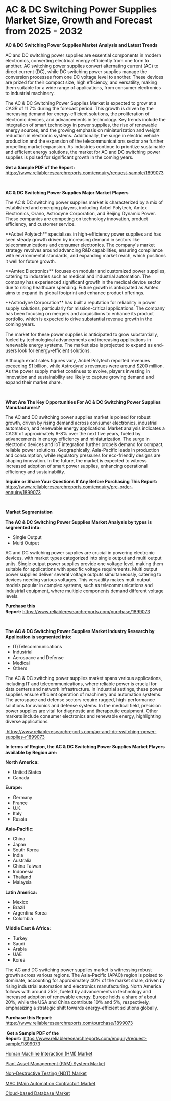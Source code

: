 <p><h1>AC & DC Switching Power Supplies Market Size, Growth and Forecast from 2025 - 2032</h1></p><p><strong>AC & DC Switching Power Supplies Market Analysis and Latest Trends</strong></p>
<p><p>AC and DC switching power supplies are essential components in modern electronics, converting electrical energy efficiently from one form to another. AC switching power supplies convert alternating current (AC) to direct current (DC), while DC switching power supplies manage the conversion processes from one DC voltage level to another. These devices are prized for their compact size, high efficiency, and versatility, making them suitable for a wide range of applications, from consumer electronics to industrial machinery.</p><p>The AC & DC Switching Power Supplies Market is expected to grow at a CAGR of 11.7% during the forecast period. This growth is driven by the increasing demand for energy-efficient solutions, the proliferation of electronic devices, and advancements in technology. Key trends include the integration of smart technology in power supplies, the rise of renewable energy sources, and the growing emphasis on miniaturization and weight reduction in electronic systems. Additionally, the surge in electric vehicle production and the expansion of the telecommunications sector are further propelling market expansion. As industries continue to prioritize sustainable and efficient energy solutions, the market for AC and DC switching power supplies is poised for significant growth in the coming years.</p></p>
<p><strong>Get a Sample PDF of the Report:&nbsp;</strong> <a href="https://www.reliableresearchreports.com/enquiry/request-sample/1899073?utm_campaign=11&utm_medium=2&utm_source=Github&utm_content=ia&utm_term=11032025&utm_id=ac-dc-switching-power-supplies">https://www.reliableresearchreports.com/enquiry/request-sample/1899073</a></p>
<p>&nbsp;</p>
<p><strong>AC & DC Switching Power Supplies Major Market Players</strong></p>
<p><p>The AC & DC switching power supplies market is characterized by a mix of established and emerging players, including Acbel Polytech, Amtex Electronics, Orano, Astrodyne Corporation, and Beijing Dynamic Power. These companies are competing on technology innovation, product efficiency, and customer service.</p><p>**Acbel Polytech** specializes in high-efficiency power supplies and has seen steady growth driven by increasing demand in sectors like telecommunications and consumer electronics. The company's market strategy revolves around advancing R&D capabilities, ensuring compliance with environmental standards, and expanding market reach, which positions it well for future growth.</p><p>**Amtex Electronics** focuses on modular and customized power supplies, catering to industries such as medical and industrial automation. The company has experienced significant growth in the medical device sector due to rising healthcare spending. Future growth is anticipated as Amtex aims to expand its global footprint and enhance product offerings.</p><p>**Astrodyne Corporation** has built a reputation for reliability in power supply solutions, particularly for mission-critical applications. The company has been focusing on mergers and acquisitions to enhance its product portfolio, which is expected to drive substantial revenue growth in the coming years.</p><p>The market for these power supplies is anticipated to grow substantially, fueled by technological advancements and increasing applications in renewable energy systems. The market size is projected to expand as end-users look for energy-efficient solutions.</p><p>Although exact sales figures vary, Acbel Polytech reported revenues exceeding $1 billion, while Astrodyne's revenues were around $200 million. As the power supply market continues to evolve, players investing in innovation and sustainability are likely to capture growing demand and expand their market share.</p></p>
<p>&nbsp;</p>
<p><strong>What Are The Key Opportunities For AC & DC Switching Power Supplies Manufacturers?</strong></p>
<p><p>The AC and DC switching power supplies market is poised for robust growth, driven by rising demand across consumer electronics, industrial automation, and renewable energy applications. Market analysis indicates a CAGR of approximately 6-8% over the next five years, fueled by advancements in energy efficiency and miniaturization. The surge in electronic devices and IoT integration further propels demand for compact, reliable power solutions. Geographically, Asia-Pacific leads in production and consumption, while regulatory pressures for eco-friendly designs are shaping innovation. In the future, the market is expected to witness increased adoption of smart power supplies, enhancing operational efficiency and sustainability.</p></p>
<p><strong>Inquire or Share Your Questions If Any Before Purchasing This Report:</strong> <a href="https://www.reliableresearchreports.com/enquiry/pre-order-enquiry/1899073?utm_campaign=11&utm_medium=2&utm_source=Github&utm_content=ia&utm_term=11032025&utm_id=ac-dc-switching-power-supplies">https://www.reliableresearchreports.com/enquiry/pre-order-enquiry/1899073</a></p>
<p>&nbsp;</p>
<p><strong>Market Segmentation</strong></p>
<p><strong>The AC & DC Switching Power Supplies Market Analysis by types is segmented into:</strong></p>
<p><ul><li>Single Output</li><li>Multi Output</li></ul></p>
<p><p>AC and DC switching power supplies are crucial in powering electronic devices, with market types categorized into single output and multi output units. Single output power supplies provide one voltage level, making them suitable for applications with specific voltage requirements. Multi output power supplies deliver several voltage outputs simultaneously, catering to devices needing various voltages. This versatility makes multi output models popular in complex systems, such as telecommunications and industrial equipment, where multiple components demand different voltage levels.</p></p>
<p><strong>Purchase this Report:&nbsp;</strong><a href="https://www.reliableresearchreports.com/purchase/1899073?utm_campaign=11&utm_medium=2&utm_source=Github&utm_content=ia&utm_term=11032025&utm_id=ac-dc-switching-power-supplies">https://www.reliableresearchreports.com/purchase/1899073</a></p>
<p>&nbsp;</p>
<p><strong>The AC & DC Switching Power Supplies Market Industry Research by Application is segmented into:</strong></p>
<p><ul><li>IT/Telecommunications</li><li>Industrial</li><li>Aerospace and Defense</li><li>Medical</li><li>Others</li></ul></p>
<p><p>The AC & DC switching power supplies market spans various applications, including IT and telecommunications, where reliable power is crucial for data centers and network infrastructure. In industrial settings, these power supplies ensure efficient operation of machinery and automation systems. The aerospace and defense sectors require rugged, high-performance solutions for avionics and defense systems. In the medical field, precision power supplies are vital for diagnostic and therapeutic equipment. Other markets include consumer electronics and renewable energy, highlighting diverse applications.</p></p>
<p><a href="https://www.reliableresearchreports.com/ac-and-dc-switching-power-supplies-r1899073?utm_campaign=11&utm_medium=2&utm_source=Github&utm_content=ia&utm_term=11032025&utm_id=ac-dc-switching-power-supplies">&nbsp;https://www.reliableresearchreports.com/ac-and-dc-switching-power-supplies-r1899073</a></p>
<p><strong>In terms of Region, the AC & DC Switching Power Supplies Market Players available by Region are:</strong></p>
<p>
    <p> <strong> North America: </strong>
        <ul>
            <li>United States</li>
            <li>Canada</li>
        </ul>
        </p> 
    <p> <strong> Europe: </strong>
        <ul>
            <li>Germany</li>
            <li>France</li>
            <li>U.K.</li>
            <li>Italy</li>
            <li>Russia</li>
        </ul>
        </p> 
    <p> <strong> Asia-Pacific: </strong>
        <ul>
            <li>China</li>
            <li>Japan</li>
            <li>South Korea</li>
            <li>India</li>
            <li>Australia</li>
            <li>China Taiwan</li>
            <li>Indonesia</li>
            <li>Thailand</li>
            <li>Malaysia</li>
        </ul>
        </p> 
    <p> <strong> Latin America: </strong>
        <ul>
            <li>Mexico</li>
            <li>Brazil</li>
            <li>Argentina Korea</li>
            <li>Colombia</li>
        </ul>
        </p> 
    <p> <strong> Middle East & Africa: </strong>
        <ul>
            <li>Turkey</li>
            <li>Saudi</li>
            <li>Arabia</li>
            <li>UAE</li>
            <li>Korea</li>
        </ul>
    </p>
    </p>
<p><p>The AC and DC switching power supplies market is witnessing robust growth across various regions. The Asia-Pacific (APAC) region is poised to dominate, accounting for approximately 40% of the market share, driven by rising industrial automation and electronics manufacturing. North America follows with around 25%, fueled by advancements in technology and increased adoption of renewable energy. Europe holds a share of about 20%, while the USA and China contribute 10% and 5%, respectively, emphasizing a strategic shift towards energy-efficient solutions globally.</p></p>
<p><strong>Purchase this Report: </strong><a href="https://www.reliableresearchreports.com/purchase/1899073?utm_campaign=11&utm_medium=2&utm_source=Github&utm_content=ia&utm_term=11032025&utm_id=ac-dc-switching-power-supplies">https://www.reliableresearchreports.com/purchase/1899073</a></p>
<p>&nbsp;<strong>Get a Sample PDF of the Report:&nbsp;&nbsp;</strong><a href="https://www.reliableresearchreports.com/enquiry/request-sample/1899073?utm_campaign=11&utm_medium=2&utm_source=Github&utm_content=ia&utm_term=11032025&utm_id=ac-dc-switching-power-supplies">https://www.reliableresearchreports.com/enquiry/request-sample/1899073</a></p>
<p><strong></strong></p>
<p><p><a href="https://github.com/arionmp/Market-Research-Report-List-5/blob/main/human-machine-interaction-hmi-market.md?utm_campaign=11&utm_medium=2&utm_source=Github&utm_content=ia&utm_term=11032025&utm_id=ac-dc-switching-power-supplies">Human Machine Interaction (HMI) Market</a></p><p><a href="https://github.com/dmitriyvo6rog/Market-Research-Report-List-1/blob/main/plant-asset-management-pam-system-market.md?utm_campaign=11&utm_medium=2&utm_source=Github&utm_content=ia&utm_term=11032025&utm_id=ac-dc-switching-power-supplies">Plant Asset Management (PAM) System Market</a></p><p><a href="https://github.com/petbigbeepjn/Market-Research-Report-List-1/blob/main/non-destructive-testing-ndt-market.md?utm_campaign=11&utm_medium=2&utm_source=Github&utm_content=ia&utm_term=11032025&utm_id=ac-dc-switching-power-supplies">Non-Destructive Testing (NDT) Market</a></p><p><a href="https://github.com/hartsockdonnette82/Market-Research-Report-List-1/blob/main/mac-main-automation-contractor-market.md?utm_campaign=11&utm_medium=2&utm_source=Github&utm_content=ia&utm_term=11032025&utm_id=ac-dc-switching-power-supplies">MAC (Main Automation Contractor) Market</a></p><p><a href="https://github.com/akaalahk/Market-Research-Report-List-1/blob/main/cloud-based-database-market.md?utm_campaign=11&utm_medium=2&utm_source=Github&utm_content=ia&utm_term=11032025&utm_id=ac-dc-switching-power-supplies">Cloud-based Database Market</a></p></p>
